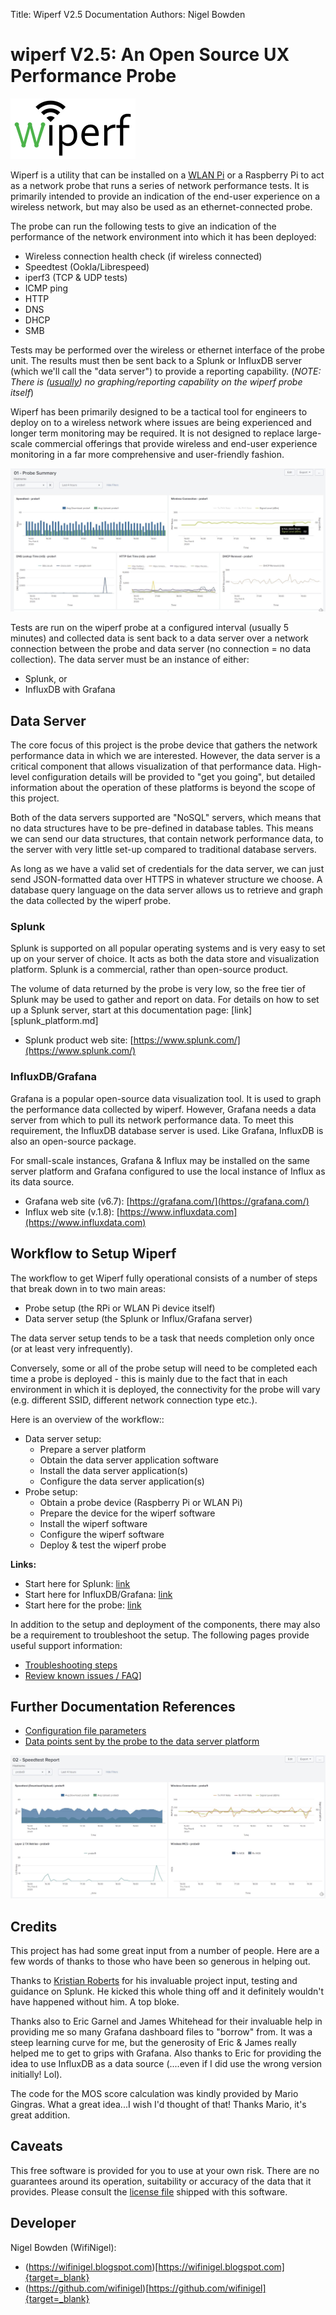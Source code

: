 Title: Wiperf V2.5 Documentation
Authors: Nigel Bowden

# wiperf V2.5: An Open Source UX Performance Probe
![wiperf_logo](images/wiperf_logo.png)

Wiperf is a utility that can be installed on a [WLAN Pi](https://wlan-pi.github.io/wlanpi-documentation/) or a Raspberry Pi to act as a network probe that runs a series of  network performance tests. It is primarily intended to provide an indication of the end-user experience on a wireless network, but may also be used as an ethernet-connected probe.

The probe can run the following tests to give an indication of the performance of the network environment into which it has been deployed:

- Wireless connection health check (if wireless connected)
- Speedtest (Ookla/Librespeed)
- iperf3 (TCP & UDP tests)
- ICMP ping
- HTTP
- DNS
- DHCP
- SMB

Tests may be performed over the wireless or ethernet interface of the probe unit. The results must then be sent back to a Splunk or InfluxDB server (which we'll call the "data server") to provide a reporting capability. (*NOTE: There is ([usually](adv_rpi_standalone.md)) no graphing/reporting capability on the wiperf probe itself*)

Wiperf has been primarily designed to be a tactical tool for engineers to deploy on to a wireless network where issues are being experienced and longer term monitoring may be required. It is not designed to replace large-scale commercial offerings that provide wireless and end-user experience monitoring in a far more comprehensive and user-friendly fashion.

![Probe Report](images/probe_summary.jpg)

Tests are run on the wiperf probe at a configured interval (usually 5 minutes) and collected data is sent back to a data server over a network connection between the probe and data server (no connection = no data collection). The data server must be an instance of either:

- Splunk, or
- InfluxDB with Grafana  

## Data Server
The core focus of this project is the probe device that gathers the network performance data in which we are interested. However, the data server is a critical component that allows visualization of that performance data.  High-level configuration details will be provided to "get you going", but detailed information about the operation of these platforms is beyond the scope of this project.

Both of the data servers supported are "NoSQL" servers, which means that no data structures have to be pre-defined in database tables. This means we can send our data structures, that contain network performance data, to the server with very little set-up compared to traditional database servers.

As long as we have a valid set  of credentials for the data server, we can just send JSON-formatted data over HTTPS in whatever structure we choose. A database query language on the data server allows us to retrieve and graph the data collected by the wiperf probe.

### Splunk
Splunk is supported on all popular operating systems and is very easy to set up on your server of choice. It acts as both the data store and visualization platform. Splunk is a commercial, rather than open-source product.

The volume of data returned by the probe is very low, so the free tier of Splunk may be used to gather and report on data. For details on how to set up a Splunk server, start at this documentation page: [link][splunk_platform.md]

- Splunk product web site: [https://www.splunk.com/](https://www.splunk.com/)

### InfluxDB/Grafana

Grafana is a popular open-source data visualization tool. It is used to graph the performance data collected by wiperf. However, Grafana needs a data server from which to pull its network performance data. To meet this requirement, the InfluxDB database server is used. Like Grafana, InfluxDB is also an open-source package.

For small-scale instances, Grafana & Influx may be installed on the same server platform and Grafana configured to use the local instance of Influx as its data source.

- Grafana web site (v6.7): [https://grafana.com/](https://grafana.com/)
- Influx web site (v.1.8): [https://www.influxdata.com](https://www.influxdata.com)

## Workflow to Setup Wiperf

The workflow to get Wiperf fully operational consists of a number of steps that break down in to two main areas:

- Probe setup (the RPi or WLAN Pi device itself)
- Data server setup (the Splunk or Influx/Grafana server)

The data server setup tends to be a task that needs completion only once (or at least very infrequently). 

Conversely, some or all of the probe setup will need to be completed each time a probe is deployed - this is mainly due to the fact that in each environment in which it is deployed, the connectivity for the probe will vary (e.g. different SSID, different network connection type etc.). 

Here is an overview of the workflow::

- Data server setup:
    - Prepare a server platform
    - Obtain the data server application software
    - Install the data server application(s)
    - Configure the data server application(s)
- Probe setup:
    - Obtain a probe device (Raspberry Pi or WLAN Pi)
    - Prepare the device for the wiperf software
    - Install the wiperf software
    - Configure the wiperf software
    - Deploy & test the wiperf probe

__Links:__

- Start here for Splunk: [link](splunk_platform.md)
- Start here for InfluxDB/Grafana: [link](influx_platform.md)
- Start here for the probe: [link](probe_platform.md)

In addition to the setup and deployment of the components, there may also be a requirement to troubleshoot the setup. The following pages provide useful support information:

- [Troubleshooting steps](troubleshooting.md)
- [Review known issues / FAQ](faq/md)]

## Further Documentation References

- [Configuration file parameters](config.ini.md)
- [Data points sent by the probe to the data server platform](data_points.md)


![Speedtest Report](images/speedtest_summary.jpg)

## Credits
This project has had some great input from a number of people. Here are a few words of thanks to those who have been so generous in helping out.

Thanks to [Kristian Roberts](https://uk.linkedin.com/in/krisalexroberts) for his invaluable project input, testing and guidance on Splunk. He kicked this whole thing off and it definitely wouldn't have happened without him. A top bloke.

Thanks also to Eric Garnel and James Whitehead for their invaluable help in providing me so many Grafana dashboard files to "borrow" from. It was a steep learning curve for me, but the generosity of Eric & James really helped me to get to grips with Grafana. Also thanks to Eric for providing the idea to use InfluxDB as a data source (....even if I did use the wrong version initially! Lol). 

The code for the MOS score calculation was kindly provided by Mario Gingras. What a great idea...I wish I'd thought of that! Thanks Mario, it's great addition.

## Caveats
This free software is provided for you to use at your own risk. There are no guarantees around its operation, suitability or accuracy of the data that it provides. Please consult the [license file](https://github.com/wifinigel/wiperf/blob/main/License.txt) shipped with this software.

## Developer
Nigel Bowden (WifiNigel):

- (https://wifinigel.blogspot.com)[https://wifinigel.blogspot.com]{target=_blank}
- (https://github.com/wifinigel)[https://github.com/wifinigel]{target=_blank}



